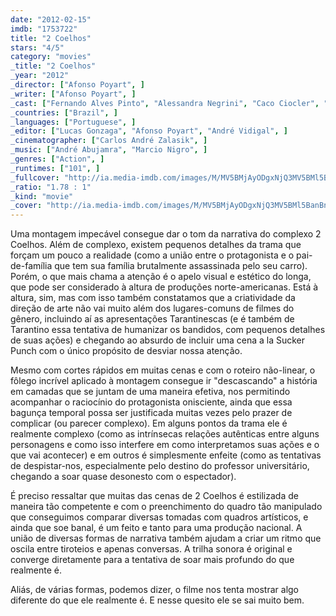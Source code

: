 ```yaml
---
date: "2012-02-15"
imdb: "1753722"
title: "2 Coelhos"
stars: "4/5"
category: "movies"
_title: "2 Coelhos"
_year: "2012"
_director: ["Afonso Poyart", ]
_writer: ["Afonso Poyart", ]
_cast: ["Fernando Alves Pinto", "Alessandra Negrini", "Caco Ciocler", "Marat Descartes", "Neco Villa Lobos", "Thaíde", "Robson Nunes", "Thogun", "Roberto Marchese", ]
_countries: ["Brazil", ]
_languages: ["Portuguese", ]
_editor: ["Lucas Gonzaga", "Afonso Poyart", "André Vidigal", ]
_cinematographer: ["Carlos André Zalasik", ]
_music: ["André Abujamra", "Marcio Nigro", ]
_genres: ["Action", ]
_runtimes: ["101", ]
_fullcover: "http://ia.media-imdb.com/images/M/MV5BMjAyODgxNjQ3MV5BMl5BanBnXkFtZTcwNzIwNTgwNw@@.jpg"
_ratio: "1.78 : 1"
_kind: "movie"
_cover: "http://ia.media-imdb.com/images/M/MV5BMjAyODgxNjQ3MV5BMl5BanBnXkFtZTcwNzIwNTgwNw@@._V1._SX96_SY140_.jpg"
---
```

Uma montagem impecável consegue dar o tom da narrativa do complexo 2 Coelhos. Além de complexo, existem pequenos detalhes da trama que forçam um pouco a realidade (como a união entre o protagonista e o pai-de-família que tem sua família brutalmente assassinada pelo seu carro). Porém, o que mais chama a atenção é o apelo visual e estético do longa, que pode ser considerado à altura de produções norte-americanas. Está à altura, sim, mas com isso também constatamos que a criatividade da direção de arte não vai muito além dos lugares-comuns de filmes do gênero, incluindo aí as apresentações Tarantinescas (e é também de Tarantino essa tentativa de humanizar os bandidos, com pequenos detalhes de suas ações) e chegando ao absurdo de incluir uma cena a la Sucker Punch com o único propósito de desviar nossa atenção.

Mesmo com cortes rápidos em muitas cenas e com o roteiro não-linear, o fôlego incrível aplicado à montagem consegue ir "descascando" a história em camadas que se juntam de uma maneira efetiva, nos permitindo acompanhar o raciocínio do protagonista onisciente, ainda que essa bagunça temporal possa ser justificada muitas vezes pelo prazer de complicar (ou parecer complexo). Em alguns pontos da trama ele é realmente complexo (como as intrínsecas relações autênticas entre alguns personagens e como isso interfere em como interpretamos suas ações e o que vai acontecer) e em outros é simplesmente enfeite (como as tentativas de despistar-nos, especialmente pelo destino do professor universitário, chegando a soar quase desonesto com o espectador).

É preciso ressaltar que muitas das cenas de 2 Coelhos é estilizada de maneira tão competente e com o preenchimento do quadro tão manipulado que conseguimos comparar diversas tomadas com quadros artísticos, e ainda que soe banal, é um feito e tanto para uma produção nacional. A união de diversas formas de narrativa também ajudam a criar um ritmo que oscila entre tiroteios e apenas conversas. A trilha sonora é original e converge diretamente para a tentativa de soar mais profundo do que realmente é.

Aliás, de várias formas, podemos dizer, o filme nos tenta mostrar algo diferente do que ele realmente é. E nesse quesito ele se sai muito bem.

